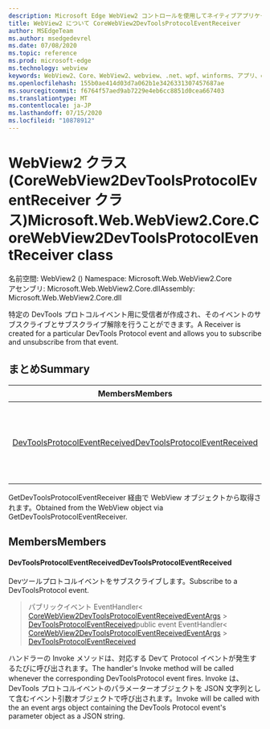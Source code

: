 ```yaml
---
description: Microsoft Edge WebView2 コントロールを使用してネイティブアプリケーションに web 技術 (HTML、CSS、JavaScript) を埋め込む
title: WebView2 について CoreWebView2DevToolsProtocolEventReceiver
author: MSEdgeTeam
ms.author: msedgedevrel
ms.date: 07/08/2020
ms.topic: reference
ms.prod: microsoft-edge
ms.technology: webview
keywords: WebView2、Core、WebView2、webview、.net、wpf、winforms、アプリ、edge、CoreWebView2、CoreWebView2Controller、browser control、edge html、Microsoft の WebView2。 CoreWebView2DevToolsProtocolEventReceiver。
ms.openlocfilehash: 155b0ae414d03d7a062b1e3426331307457687ae
ms.sourcegitcommit: f6764f57aed9ab7229e4eb6cc8851d0cea667403
ms.translationtype: MT
ms.contentlocale: ja-JP
ms.lasthandoff: 07/15/2020
ms.locfileid: "10878912"
---
```

# <span data-ttu-id="7708a-104">WebView2 クラス (CoreWebView2DevToolsProtocolEventReceiver クラス)</span><span class="sxs-lookup"><span data-stu-id="7708a-104">Microsoft.Web.WebView2.Core.CoreWebView2DevToolsProtocolEventReceiver class</span></span> 

<span data-ttu-id="7708a-105">名前空間: WebView2 () </span><span class="sxs-lookup"><span data-stu-id="7708a-105">Namespace: Microsoft.Web.WebView2.Core</span></span>\
<span data-ttu-id="7708a-106">アセンブリ: Microsoft.Web.WebView2.Core.dll</span><span class="sxs-lookup"><span data-stu-id="7708a-106">Assembly: Microsoft.Web.WebView2.Core.dll</span></span>

<span data-ttu-id="7708a-107">特定の DevTools プロトコルイベント用に受信者が作成され、そのイベントのサブスクライブとサブスクライブ解除を行うことができます。</span><span class="sxs-lookup"><span data-stu-id="7708a-107">A Receiver is created for a particular DevTools Protocol event and allows you to subscribe and unsubscribe from that event.</span></span>

## <span data-ttu-id="7708a-108">まとめ</span><span class="sxs-lookup"><span data-stu-id="7708a-108">Summary</span></span>

 <span data-ttu-id="7708a-109">Members</span><span class="sxs-lookup"><span data-stu-id="7708a-109">Members</span></span>                        | <span data-ttu-id="7708a-110">説明</span><span class="sxs-lookup"><span data-stu-id="7708a-110">Descriptions</span></span>
--------------------------------|---------------------------------------------
[<span data-ttu-id="7708a-111">DevToolsProtocolEventReceived</span><span class="sxs-lookup"><span data-stu-id="7708a-111">DevToolsProtocolEventReceived</span></span>](#devtoolsprotocoleventreceived) | <span data-ttu-id="7708a-112">Devツールプロトコルイベントをサブスクライブします。</span><span class="sxs-lookup"><span data-stu-id="7708a-112">Subscribe to a DevToolsProtocol event.</span></span>

<span data-ttu-id="7708a-113">GetDevToolsProtocolEventReceiver 経由で WebView オブジェクトから取得されます。</span><span class="sxs-lookup"><span data-stu-id="7708a-113">Obtained from the WebView object via GetDevToolsProtocolEventReceiver.</span></span>

## <span data-ttu-id="7708a-114">Members</span><span class="sxs-lookup"><span data-stu-id="7708a-114">Members</span></span>

#### <span data-ttu-id="7708a-115">DevToolsProtocolEventReceived</span><span class="sxs-lookup"><span data-stu-id="7708a-115">DevToolsProtocolEventReceived</span></span> 

<span data-ttu-id="7708a-116">Devツールプロトコルイベントをサブスクライブします。</span><span class="sxs-lookup"><span data-stu-id="7708a-116">Subscribe to a DevToolsProtocol event.</span></span>

> <span data-ttu-id="7708a-117">パブリックイベント EventHandler< [CoreWebView2DevToolsProtocolEventReceivedEventArgs](microsoft-web-webview2-core-corewebview2devtoolsprotocoleventreceivedeventargs.md)  >  [DevToolsProtocolEventReceived](#devtoolsprotocoleventreceived)</span><span class="sxs-lookup"><span data-stu-id="7708a-117">public event EventHandler< [CoreWebView2DevToolsProtocolEventReceivedEventArgs](microsoft-web-webview2-core-corewebview2devtoolsprotocoleventreceivedeventargs.md) > [DevToolsProtocolEventReceived](#devtoolsprotocoleventreceived)</span></span>

<span data-ttu-id="7708a-118">ハンドラーの Invoke メソッドは、対応する Devて Protocol イベントが発生するたびに呼び出されます。</span><span class="sxs-lookup"><span data-stu-id="7708a-118">The handler's Invoke method will be called whenever the corresponding DevToolsProtocol event fires.</span></span> <span data-ttu-id="7708a-119">Invoke は、DevTools プロトコルイベントのパラメーターオブジェクトを JSON 文字列として含むイベント引数オブジェクトで呼び出されます。</span><span class="sxs-lookup"><span data-stu-id="7708a-119">Invoke will be called with the an event args object containing the DevTools Protocol event's parameter object as a JSON string.</span></span>

